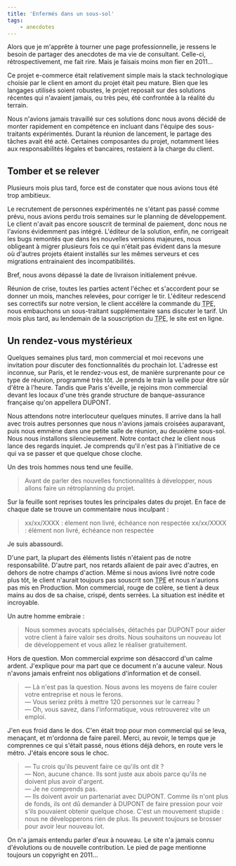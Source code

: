 ```yaml
---
title: 'Enfermés dans un sous-sol'
tags:
    - anecdotes
---
```


Alors que je m'apprête à tourner une page professionnelle, je ressens le besoin de partager des anecdotes de ma vie de consultant. Celle-ci, rétrospectivement, me fait rire. Mais je faisais moins mon fier en 2011…

<!-- more -->

Ce projet e-commerce était relativement simple mais la stack technologique choisie par le client en amont du projet était peu mature. Bien que les langages utilisés soient robustes, le projet reposait sur des solutions récentes qui n'avaient jamais, ou très peu, été confrontée à la réalité du terrain.

Nous n'avions jamais travaillé sur ces solutions donc nous avons décidé de monter rapidement en compétence en incluant dans l'équipe des sous-traitants expérimentés. Durant la réunion de lancement, le partage des tâches avait été acté. Certaines composantes du projet, notamment liées aux responsabilités légales et bancaires, restaient à la charge du client.

## Tomber et se relever

Plusieurs mois plus tard, force est de constater que nous avions tous été trop ambitieux.

Le recrutement de personnes expérimentés ne s'étant pas passé comme prévu, nous avions perdu trois semaines sur le planning de développement. Le client n'avait pas encore souscrit de terminal de paiement, donc nous ne l'avions évidemment pas intégré. L'éditeur de la solution, enfin, ne corrigeait les bugs remontés que dans les nouvelles versions majeures, nous obligeant à migrer plusieurs fois ce qui n'était pas évident dans la mesure où d'autres projets étaient installés sur les mêmes serveurs et ces migrations entrainaient des incompatibilités.

Bref, nous avons dépassé la date de livraison initialement prévue.

Réunion de crise, toutes les parties actent l'échec et s'accordent pour se donner un mois, manches relevées, pour corriger le tir. L'éditeur redescend ses correctifs sur notre version, le client accélère la commande du <abbr title="Terminal de Paiement Électronique">TPE</abbr>, nous embauchons un sous-traitant supplémentaire sans discuter le tarif. Un mois plus tard, au lendemain de la souscription du <abbr title="Terminal de Paiement Électronique">TPE</abbr>, le site est en ligne.

## Un rendez-vous mystérieux

Quelques semaines plus tard, mon commercial et moi recevons une invitation pour discuter des fonctionnalités du prochain lot. L'adresse est inconnue, sur Paris, et le rendez-vous est, de manière surprenante pour ce type de réunion, programmé très tôt. Je prends le train la veille pour être sûr d'être à l'heure. Tandis que Paris s'éveille, je rejoins mon commercial devant les locaux d'une très grande structure de banque-assurance française qu'on appellera DUPONT.

Nous attendons notre interlocuteur quelques minutes. Il arrive dans la hall avec trois autres personnes que nous n'avions jamais croisées auparavant, puis nous emmène dans une petite salle de réunion, au deuxième sous-sol. Nous nous installons silencieusement. Notre contact chez le client nous lance des regards inquiet. Je comprends qu'il n'est pas à l'initiative de ce qui va se passer et que quelque chose cloche.

Un des trois hommes nous tend une feuille.

> Avant de parler des nouvelles fonctionnalités à développer, nous allons faire un rétroplanning du projet.

Sur la feuille sont reprises toutes les principales dates du projet. En face de chaque date se trouve un commentaire nous inculpant :

> xx/xx/XXXX : élement non livré, échéance non respectée xx/xx/XXXX : élément non livré, échéance non respectée

Je suis abassourdi.

D'une part, la plupart des éléments listés n'étaient pas de notre responsabilité. D'autre part, nos retards allaient de pair avec d'autres, en dehors de notre champs d'action. Même si nous avions livré notre code plus tôt, le client n'aurait toujours pas souscrit son <abbr title="Terminal de Paiement Électronique">TPE</abbr> et nous n'aurions pas mis en Production. Mon commercial, rouge de colère, se tient à deux mains au dos de sa chaise, crispé, dents serrées. La situation est inédite et incroyable.

Un autre homme embraie :

> Nous sommes avocats spécialisés, détachés par DUPONT pour aider votre client à faire valoir ses droits. Nous souhaitons un nouveau lot de développement et vous allez le réaliser gratuitement.

Hors de question. Mon commercial exprime son désaccord d'un calme ardent. J'explique pour ma part que ce document n'a aucune valeur. Nous n'avons jamais enfreint nos obligations d'information et de conseil.

> — Là n'est pas la question. Nous avons les moyens de faire couler votre entreprise et nous le ferons.  
> — Vous seriez prêts à mettre 120 personnes sur le carreau ?  
> — Oh, vous savez, dans l'informatique, vous retrouverez vite un emploi.

J'en eus froid dans le dos. C'en était trop pour mon commercial qui se leva, menaçant, et m'ordonna de faire pareil. Merci, au revoir, le temps que je comprennes ce qui s'était passé, nous étions déjà dehors, en route vers le métro. J'étais encore sous le choc.

> — Tu crois qu'ils peuvent faire ce qu'ils ont dit ?  
> — Non, aucune chance. Ils sont juste aux abois parce qu'ils ne doivent plus avoir d'argent.  
> — Je ne comprends pas.  
> — Ils doivent avoir un partenariat avec DUPONT. Comme ils n'ont plus de fonds, ils ont dû demander à DUPONT de faire pression pour voir s'ils pouvaient obtenir quelque chose. C'est un mouvement stupide : nous ne développerons rien de plus. Ils peuvent toujours se brosser pour avoir leur nouveau lot.

On n'a jamais entendu parler d'eux à nouveau. Le site n'a jamais connu d'évolutions ou de nouvelle contribution. Le pied de page mentionne toujours un <span lang="en">copyright</span> en 2011…
